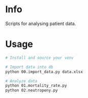 # Info
Scripts for analysing patient data.

# Usage

```bash
# Install and source your venv

# Import data into db
python 00.import_data.py data.xlsx

# Analyze data
python 01.mortality_rate.py
python 02.neutropeny.py
```
